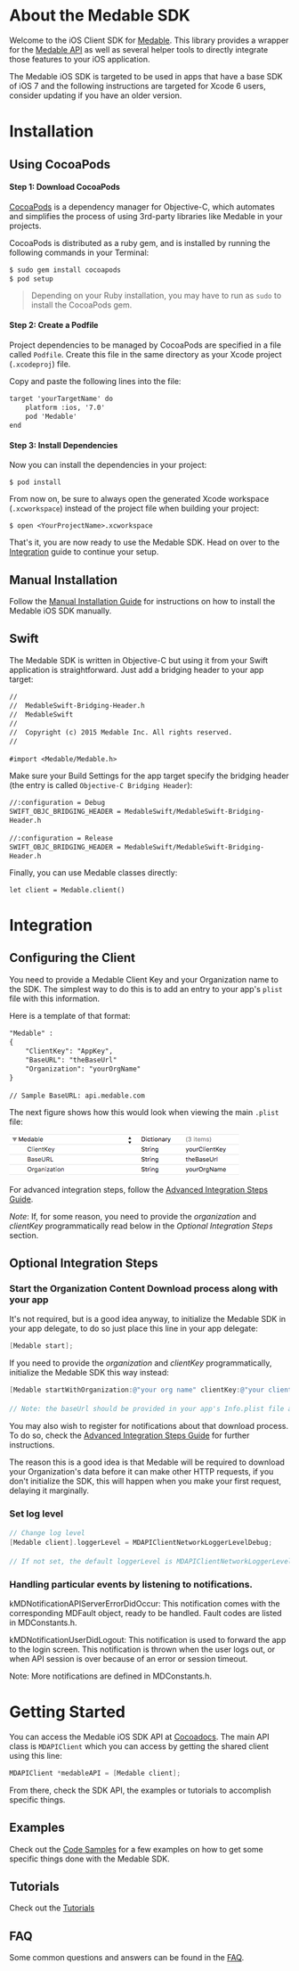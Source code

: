 About the Medable SDK
======

Welcome to the iOS Client SDK for [Medable](https://www.medable.com). This library provides a wrapper for the [Medable API](https://dev.medable.com/) as well as several helper tools to directly integrate those features to your iOS application.

The Medable iOS SDK is targeted to be used in apps that have a base SDK of iOS 7 and the following instructions are targeted for Xcode 6 users, consider updating if you have an older version.

Installation
======

Using CocoaPods
------

#### Step 1: Download CocoaPods

[CocoaPods](http://cocoapods.org) is a dependency manager for Objective-C, which automates and simplifies the process of using 3rd-party libraries like Medable in your projects.

CocoaPods is distributed as a ruby gem, and is installed by running the following commands in your Terminal:

    $ sudo gem install cocoapods
    $ pod setup

> Depending on your Ruby installation, you may have to run as `sudo` to install the CocoaPods gem.

#### Step 2: Create a Podfile

Project dependencies to be managed by CocoaPods are specified in a file called `Podfile`. Create this file in the same directory as your Xcode project (`.xcodeproj`) file.

Copy and paste the following lines into the file:  
    
    target 'yourTargetName' do
        platform :ios, '7.0'
        pod 'Medable'
    end

#### Step 3: Install Dependencies

Now you can install the dependencies in your project:

    $ pod install

From now on, be sure to always open the generated Xcode workspace (`.xcworkspace`) instead of the project file when building your project:

    $ open <YourProjectName>.xcworkspace

That's it, you are now ready to use the Medable SDK. Head on over to the [Integration](#integration) guide to continue your setup.

Manual Installation
------

Follow the [Manual Installation Guide](Documentation/manualInstall.md) for instructions on how to install the Medable iOS SDK manually.

Swift
-----

The Medable SDK is written in Objective-C but using it from your Swift application is straightforward. Just add a bridging header to your app target:

    //
    //  MedableSwift-Bridging-Header.h
    //  MedableSwift
    //
    //  Copyright (c) 2015 Medable Inc. All rights reserved.
    //

    #import <Medable/Medable.h>

Make sure your Build Settings for the app target specify the bridging header (the entry is called `Objective-C Bridging Header`):

    //:configuration = Debug
    SWIFT_OBJC_BRIDGING_HEADER = MedableSwift/MedableSwift-Bridging-Header.h
    
    //:configuration = Release
    SWIFT_OBJC_BRIDGING_HEADER = MedableSwift/MedableSwift-Bridging-Header.h

Finally, you can use Medable classes directly:

    let client = Medable.client()

Integration
=====

Configuring the Client
------

You need to provide a Medable Client Key and your Organization name to the SDK. The simplest way to do this is to add an entry to your app's ```plist``` file with this information.

Here is a template of that format:

```
"Medable" : 
{
    "ClientKey": "AppKey",
    "BaseURL": "theBaseUrl"
    "Organization": "yourOrgName"
}

// Sample BaseURL: api.medable.com
```

The next figure shows how this would look when viewing the main ```.plist``` file:

![Medable Entry](Documentation/png/dictionaryEntry.png)

For advanced integration steps, follow the [Advanced Integration Steps Guide](Documentation/integrationSteps.md).

_Note_: If, for some reason, you need to provide the *_organization_* and *_clientKey_* programmatically read below in the _Optional Integration Steps_ section.


Optional Integration Steps
------

### Start the Organization Content Download process along with your app

It's not required, but is a good idea anyway, to initialize the Medable SDK in your app delegate, to do so just place this line in your app delegate:

```objective-c
[Medable start];
```

If you need to provide the *_organization_* and *_clientKey_* programmatically, initialize the Medable SDK this way instead:
```objective-c
[Medable startWithOrganization:@"your org name" clientKey:@"your client key"];

// Note: the baseUrl should be provided in your app's Info.plist file as described before.
```

You may also wish to register for notifications about that download process. To do so, check the [Advanced Integration Steps Guide](Documentation/integrationSteps.md) for further instructions.

The reason this is a good idea is that Medable will be required to download your Organization's data before it can make other HTTP requests, if you don't initialize the SDK, this will happen when you make your first request, delaying it marginally.

### Set log level
```objective-c
// Change log level
[Medable client].loggerLevel = MDAPIClientNetworkLoggerLevelDebug;

// If not set, the default loggerLevel is MDAPIClientNetworkLoggerLevelInfo.
```

### Handling particular events by listening to notifications.

kMDNotificationAPIServerErrorDidOccur: This notification comes with the corresponding MDFault object, ready to be handled. Fault codes are listed in MDConstants.h.

kMDNotificationUserDidLogout: This notification is used to forward the app to the login screen. This notification is thrown when the user logs out, or when API session is over because of an error or session timeout.

Note: More notifications are defined in MDConstants.h.

Getting Started
======

You can access the Medable iOS SDK API at [Cocoadocs](http://cocoadocs.org/docsets/Medable). The main API class is `MDAPIClient` which you can access by getting the shared client using this line:

```objective-c
MDAPIClient *medableAPI = [Medable client];
```

From there, check the SDK API, the examples or tutorials to accomplish specific things.

Examples
------

Check out the [Code Samples](Documentation/examples.md) for a few examples on how to get some specific things done with the Medable SDK.

Tutorials
------

Check out the [Tutorials](Documentation/tutorial.md)

FAQ
------

Some common questions and answers can be found in the [FAQ](Documentation/faq.md).
